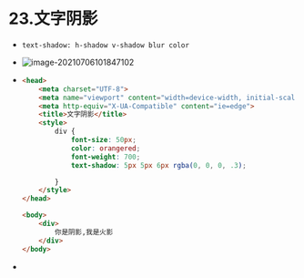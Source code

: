 # 23.文字阴影

- `text-shadow: h-shadow v-shadow blur color`

- ![image-20210706101847102](https://raw.githubusercontent.com/TWDH/Leetcode-From-Zero/pictures/img/image-20210706101847102.png)

- ```html
  <head>
      <meta charset="UTF-8">
      <meta name="viewport" content="width=device-width, initial-scale=1.0">
      <meta http-equiv="X-UA-Compatible" content="ie=edge">
      <title>文字阴影</title>
      <style>
          div {
              font-size: 50px;
              color: orangered;
              font-weight: 700;
              text-shadow: 5px 5px 6px rgba(0, 0, 0, .3);
  
          }
      </style>
  </head>
  
  <body>
      <div>
          你是阴影,我是火影
      </div>
  </body>
  ```

- 